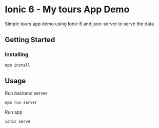 # Ionic 6 - My tours App Demo

Simple tours app demo using Ionic 6 and json-server to serve the data

## Getting Started <a name = "getting_started"></a>

### Installing


```
npm install
```


## Usage <a name = "usage"></a>

Run backend server

```
npm run server
```

Run app

```
ionic serve
```
